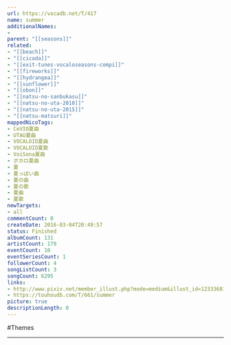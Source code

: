 ```yaml
---
url: https://vocadb.net/T/417
name: summer
additionalNames: 
- 
parent: "[[seasons]]"
related:
- "[[beach]]"
- "[[cicada]]"
- "[[exit-tunes-vocaloseasons-compi]]"
- "[[fireworks]]"
- "[[hydrangea]]"
- "[[sunflower]]"
- "[[obon]]"
- "[[natsu-no-sanbukasu]]"
- "[[natsu-no-uta-2010]]"
- "[[natsu-no-uta-2015]]"
- "[[natsu-matsuri]]"
mappedNicoTags:
- CeVIO夏曲
- UTAU夏曲
- VOCALOID夏曲
- VOCALOID夏歌
- VoiSona夏曲
- ボカロ夏曲
- 夏
- 夏っぽい曲
- 夏の曲
- 夏の歌
- 夏曲
- 夏歌
newTargets:
- all
commentCount: 0
createDate: 2016-03-04T20:49:57
status: Finished
albumCount: 131
artistCount: 179
eventCount: 10
eventSeriesCount: 1
followerCount: 4
songListCount: 3
songCount: 6295
links: 
- http://www.pixiv.net/member_illust.php?mode=medium&illust_id=12333681
- https://touhoudb.com/T/661/summer
picture: true
descriptionLength: 0
---
```


#Themes



---


